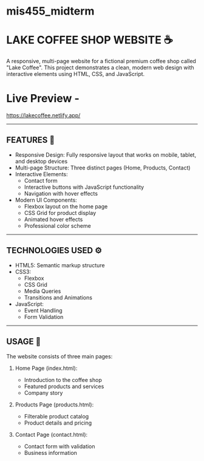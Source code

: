 # mis455_midterm

# LAKE COFFEE SHOP WEBSITE ☕

A responsive, multi-page website for a fictional premium coffee shop called "Lake Coffee". This project demonstrates a clean, modern web design with interactive elements using HTML, CSS, and JavaScript.

# Live Preview - 
https://lakecoffee.netlify.app/

-----------------
FEATURES 🐾
-----------------

* Responsive Design: Fully responsive layout that works on mobile, tablet, and desktop devices
* Multi-page Structure: Three distinct pages (Home, Products, Contact)
* Interactive Elements:
  - Contact form
  - Interactive buttons with JavaScript functionality
  - Navigation with hover effects
* Modern UI Components:
  - Flexbox layout on the home page
  - CSS Grid for product display
  - Animated hover effects
  - Professional color scheme

-----------------
TECHNOLOGIES USED ⚙
-----------------

* HTML5: Semantic markup structure
* CSS3: 
  - Flexbox
  - CSS Grid
  - Media Queries
  - Transitions and Animations
* JavaScript: 
  - Event Handling
  - Form Validation


-----------------
USAGE 👤
-----------------

The website consists of three main pages:

1. Home Page (index.html): 
   - Introduction to the coffee shop
   - Featured products and services
   - Company story

2. Products Page (products.html):
   - Filterable product catalog
   - Product details and pricing

3. Contact Page (contact.html):
   - Contact form with validation
   - Business information
